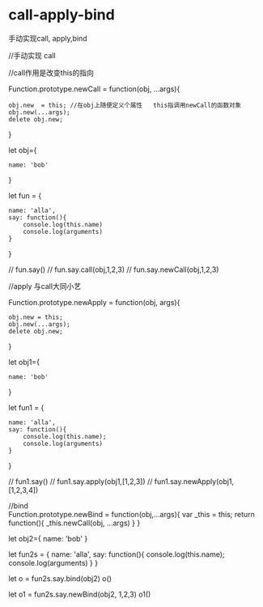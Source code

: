 # call-apply-bind
手动实现call, apply,bind


//手动实现 call

//call作用是改变this的指向

Function.prototype.newCall = function(obj, ...args){

    obj.new  = this; //在obj上随便定义个属性   this指调用newCall的函数对象
    obj.new(...args);
    delete obj.new;
}



let obj={

    name: 'bob'
}


let fun = {

    name: 'alla',
    say: function(){
        console.log(this.name)
        console.log(arguments)
    }
}


// fun.say()
// fun.say.call(obj,1,2,3)
// fun.say.newCall(obj,1,2,3)



//apply   与call大同小艺


Function.prototype.newApply = function(obj, args){

    obj.new = this;
    obj.new(...args);
    delete obj.new;
}

let obj1={

    name: 'bob'
}

let fun1 = {

    name: 'alla',
    say: function(){
        console.log(this.name);
        console.log(arguments)
    }
}

// fun1.say()
// fun1.say.apply(obj1,[1,2,3])
// fun1.say.newApply(obj1,[1,2,3,4])

//bind  
Function.prototype.newBind = function(obj,...args){
    var _this = this;
    return function(){
        _this.newCall(obj, ...args)
    }
}

let obj2={
    name: 'bob'
}

let fun2s = {
    name: 'alla',
    say: function(){
        console.log(this.name);
        console.log(arguments)
    }
}

let o = fun2s.say.bind(obj2)
o()

let o1 = fun2s.say.newBind(obj2, 1,2,3)
o1()
